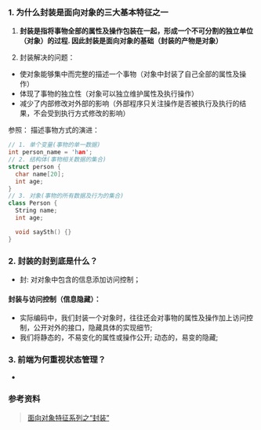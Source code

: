 ### 1. 为什么封装是面向对象的三大基本特征之一

1. **封装是指将事物全部的属性及操作包装在一起，形成一个不可分割的独立单位（对象）的过程.  因此封装是面向对象的基础（封装的产物是对象）**

2. 封装解决的问题： 
- 使对象能够集中而完整的描述一个事物（对象中封装了自己全部的属性及操作）
- 体现了事物的独立性（对象可以独立维护属性及执行操作）
- 减少了内部修改对外部的影响（外部程序只关注操作是否被执行及执行的结果，不会受到执行方式修改的影响）

参照： 描述事物方式的演进： 
```c++
// 1. 单个变量(事物的单一数据)
int person_name = 'han';
// 2. 结构体(事物相关数据的集合)
struct person {
  char name[20];
  int age;
}
// 3. 对象(事物的所有数据及行为的集合)
class Person {
  String name;
  int age;

  void saySth() {}
}

```

### 2. 封装的封到底是什么？

- 封: 对对象中包含的信息添加访问控制；

#### 封装与访问控制（信息隐藏）： 

- 实际编码中，我们封装一个对象时，往往还会对事物的属性及操作加上访问控制，公开对外的接口，隐藏具体的实现细节;
- 我们将静态的，不易变化的属性或操作公开; 动态的，易变的隐藏;


### 3. 前端为何重视状态管理？

- 


### 参考资料
> [面向对象特征系列之“封装”](https://hyktech.gitee.io/javatech/2017/08/16/%E5%B0%81%E8%A3%85/#more)
